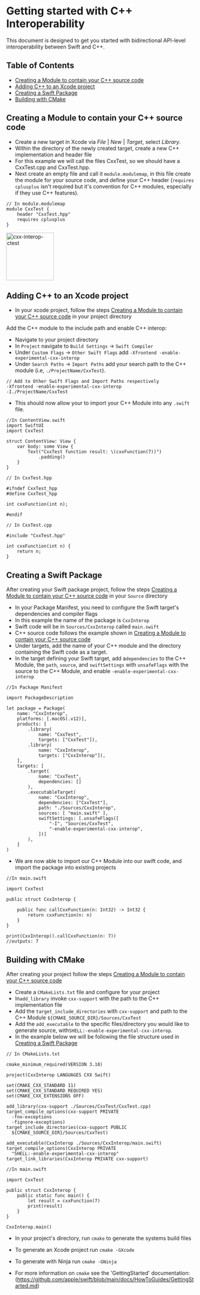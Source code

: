 # Getting started with C++ Interoperability

This document is designed to get you started with bidirectional API-level interoperability between Swift and C++.

## Table of Contents

- [Creating a Module to contain your C++ source code](#creating-a-module-to-contain-your-c-source-code)
- [Adding C++ to an Xcode project](#adding-c-to-an-xcode-project)
- [Creating a Swift Package](#Creating-a-Swift-Package)
- [Building with CMake](#building-with-cmake)

## Creating a Module to contain your C++ source code

- Create a new target in Xcode via _File_ | _New_ | _Target_, select _Library_.
- Within the directory of the newly created target, create a new C++ implementation and header file
- For this example we will call the files CxxTest, so we should have a CxxTest.cpp and CxxTest.hpp.
- Next create an empty file and call it `module.modulemap`, in this file create the module for your source code, and define your C++ header (`requires cplusplus` isn't required but it's convention for C++ modules, especially if they use C++ features).

```
// In module.modulemap
module CxxTest {
    header "CxxTest.hpp"
    requires cplusplus
}
```

<img width="127" alt="cxx-interop-ctest" src="https://user-images.githubusercontent.com/3801618/192995602-f37137f3-ec15-4fdd-bf2c-591728945a68.png">

## Adding C++ to an Xcode project
- In your xcode project, follow the steps [Creating a Module to contain your C++ source code](#creating-a-module-to-contain-your-c-source-code) in your project directory

Add the C++ module to the include path and enable C++ interop:
- Navigate to your project directory
- In `Project` navigate to `Build Settings` -> `Swift Compiler`
- Under `Custom Flags` -> `Other Swift Flags` add `-Xfrontend -enable-experimental-cxx-interop`
- Under `Search Paths` -> `Import Paths` add your search path to the C++ module (i.e, `./ProjectName/CxxTest`). 

```
// Add to Other Swift Flags and Import Paths respectively
-Xfrontend -enable-experimental-cxx-interop
-I./ProjectName/CxxTest
```

- This should now allow your to import your C++ Module into any `.swift` file.

```
//In ContentView.swift
import SwiftUI
import CxxTest

struct ContentView: View {
    var body: some View {
        Text("CxxTest function result: \(cxxFunction(7))")
            .padding()
    }
}
```

```
// In CxxTest.hpp

#ifndef CxxTest_hpp
#define CxxTest_hpp

int cxxFunction(int n);

#endif
```

```
// In CxxTest.cpp

#include "CxxTest.hpp"

int cxxFunction(int n) {
    return n;
}

```


## Creating a Swift Package
After creating your Swift package project, follow the steps [Creating a Module to contain your C++ source code](#creating-a-module-to-contain-your-c-source-code) in your `Source` directory

- In your Package Manifest, you need to configure the Swift target's dependencies and compiler flags
- In this example the name of the package is `CxxInterop`
- Swift code will be in `Sources/CxxInterop` called `main.swift`
- C++ source code follows the example shown in [Creating a Module to contain your C++ source code](#creating-a-module-to-contain-your-c-source-code)
- Under targets, add the name of your C++ module and the directory containing the Swift code as a target.
- In the target defining your Swift target, add a`dependencies` to the C++ Module, the `path`, `source`, and `swiftSettings` with `unsafeFlags` with the source to the C++ Module, and enable `-enable-experimental-cxx-interop`

```
//In Package Manifest

import PackageDescription

let package = Package(
    name: "CxxInterop",
    platforms: [.macOS(.v12)],
    products: [
        .library(
            name: "CxxTest",
            targets: ["CxxTest"]),
        .library(
            name: "CxxInterop",
            targets: ["CxxInterop"]),
    ],
    targets: [
        .target(
            name: "CxxTest",
            dependencies: []
        ),
        .executableTarget(
            name: "CxxInterop",
            dependencies: ["CxxTest"],
            path: "./Sources/CxxInterop",
            sources: [ "main.swift" ],
            swiftSettings: [.unsafeFlags([
                "-I", "Sources/CxxTest",
                "-enable-experimental-cxx-interop",
            ])]
        ),
    ]
)

```

- We are now able to import our C++ Module into our swift code, and import the package into existing projects

```
//In main.swift

import CxxTest

public struct CxxInterop {

    public func callCxxFunction(n: Int32) -> Int32 {
        return cxxFunction(n: n)
    }
}

print(CxxInterop().callCxxFunction(n: 7))
//outputs: 7

```

## Building with CMake
After creating your project follow the steps [Creating a Module to contain your C++ source code](#creating-a-module-to-contain-your-c-source-code)

- Create a `CMakeLists.txt` file and configure for your project
- In`add_library` invoke `cxx-support` with the path to the C++ implementation file
- Add the `target_include_directories` with `cxx-support` and path to the C++ Module `${CMAKE_SOURCE_DIR}/Sources/CxxTest`
- Add the `add_executable` to the specific files/directory you would like to generate source, with`SHELL:-enable-experimental-cxx-interop`.
- In the example below we will be following the file structure used in [Creating a Swift Package](#Creating-a-Swift-Package)

```
// In CMakeLists.txt

cmake_minimum_required(VERSION 3.18)

project(CxxInterop LANGUAGES CXX Swift)

set(CMAKE_CXX_STANDARD 11)
set(CMAKE_CXX_STANDARD_REQUIRED YES)
set(CMAKE_CXX_EXTENSIONS OFF)

add_library(cxx-support ./Sources/CxxTest/CxxTest.cpp)
target_compile_options(cxx-support PRIVATE
  -fno-exceptions
  -fignore-exceptions)
target_include_directories(cxx-support PUBLIC
  ${CMAKE_SOURCE_DIR}/Sources/CxxTest)

add_executable(CxxInterop ./Sources/CxxInterop/main.swift)
target_compile_options(CxxInterop PRIVATE
  "SHELL:-enable-experimental-cxx-interop"
target_link_libraries(CxxInterop PRIVATE cxx-support)

```

```
//In main.swift

import CxxTest

public struct CxxInterop {
    public static func main() {
        let result = cxxFunction(7)
        print(result)
    }
}

CxxInterop.main()

```

- In your project's directory, run `cmake` to generate the systems build files

- To generate an Xcode project run `cmake -GXcode`
- To generate with Ninja run `cmake -GNinja`

- For more information on `cmake` see the  'GettingStarted' documentation: (https://github.com/apple/swift/blob/main/docs/HowToGuides/GettingStarted.md)


